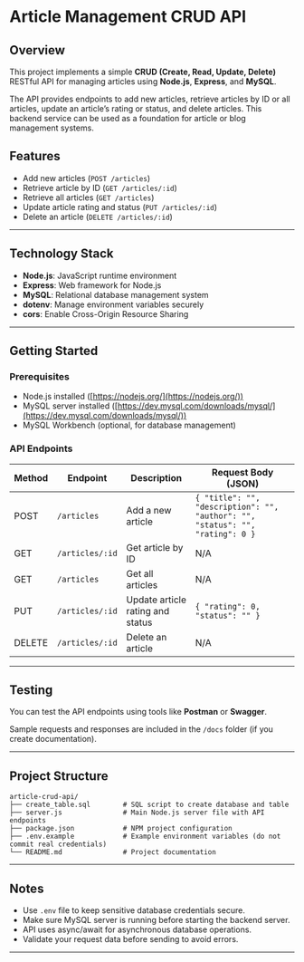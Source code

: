 # Article Management CRUD API

## Overview

This project implements a simple **CRUD (Create, Read, Update, Delete)** RESTful API for managing articles using **Node.js**, **Express**, and **MySQL**.

The API provides endpoints to add new articles, retrieve articles by ID or all articles, update an article’s rating or status, and delete articles. This backend service can be used as a foundation for article or blog management systems.


## Features

- Add new articles (`POST /articles`)
- Retrieve article by ID (`GET /articles/:id`)
- Retrieve all articles (`GET /articles`)
- Update article rating and status (`PUT /articles/:id`)
- Delete an article (`DELETE /articles/:id`)

---

## Technology Stack

- **Node.js**: JavaScript runtime environment
- **Express**: Web framework for Node.js
- **MySQL**: Relational database management system
- **dotenv**: Manage environment variables securely
- **cors**: Enable Cross-Origin Resource Sharing

---

## Getting Started

### Prerequisites

- Node.js installed ([https://nodejs.org/](https://nodejs.org/))
- MySQL server installed ([https://dev.mysql.com/downloads/mysql/](https://dev.mysql.com/downloads/mysql/))
- MySQL Workbench (optional, for database management)
### API Endpoints

| Method | Endpoint        | Description                      | Request Body (JSON)                                                           |
| ------ | --------------- | -------------------------------- | ----------------------------------------------------------------------------- |
| POST   | `/articles`     | Add a new article                | `{ "title": "", "description": "", "author": "", "status": "", "rating": 0 }` |
| GET    | `/articles/:id` | Get article by ID                | N/A                                                                           |
| GET    | `/articles`     | Get all articles                 | N/A                                                                           |
| PUT    | `/articles/:id` | Update article rating and status | `{ "rating": 0, "status": "" }`                                               |
| DELETE | `/articles/:id` | Delete an article                | N/A                                                                           |

---

## Testing

You can test the API endpoints using tools like **Postman** or **Swagger**.

Sample requests and responses are included in the `/docs` folder (if you create documentation).

---

## Project Structure

```
article-crud-api/
├── create_table.sql        # SQL script to create database and table
├── server.js               # Main Node.js server file with API endpoints
├── package.json            # NPM project configuration
├── .env.example            # Example environment variables (do not commit real credentials)
└── README.md               # Project documentation
```

---

## Notes

* Use `.env` file to keep sensitive database credentials secure.
* Make sure MySQL server is running before starting the backend server.
* API uses async/await for asynchronous database operations.
* Validate your request data before sending to avoid errors.

---

